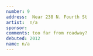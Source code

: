```yaml
---
number: 9
address:  Near 238 N. Fourth St
artist:  n/a
sponsor:
comments: too far from roadway?
debuted: 2012
name: n/a
---
```


